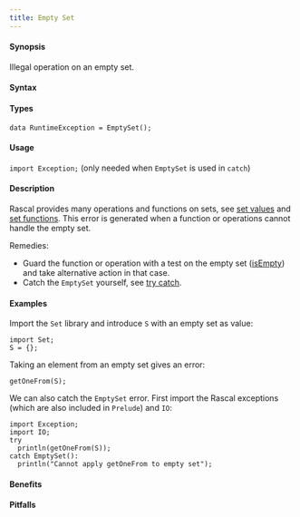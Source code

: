 ```yaml
---
title: Empty Set
---
```


#### Synopsis

Illegal operation on an empty set.

#### Syntax

#### Types

`data RuntimeException = EmptySet();`
       
#### Usage

`import Exception;` (only needed when `EmptySet` is used in `catch`)

#### Description

Rascal provides many operations and functions on sets, see [set values]((Rascal:Values-Set))
and [set functions]((Library:Set)).
This error is generated when a function or operations cannot handle the empty set.

Remedies:

*  Guard the function or operation with a test on the empty set ([isEmpty]((Library:Set-isEmpty))) and 
  take alternative action in that case.
*  Catch the `EmptySet` yourself, see [try catch]((Rascal:Statements-TryCatch)).

#### Examples

Import the `Set` library and introduce `S` with an empty set as value:
```rascal-shell,continue,error
import Set;
S = {};
```
Taking an element from an empty set gives an error:
```rascal-shell,continue,error
getOneFrom(S);
```
We can also catch the `EmptySet` error. First import the Rascal exceptions (which are also included in `Prelude`)
and `IO`:
```rascal-shell,continue,error
import Exception;
import IO;
try 
  println(getOneFrom(S)); 
catch EmptySet(): 
  println("Cannot apply getOneFrom to empty set");
```

#### Benefits

#### Pitfalls

